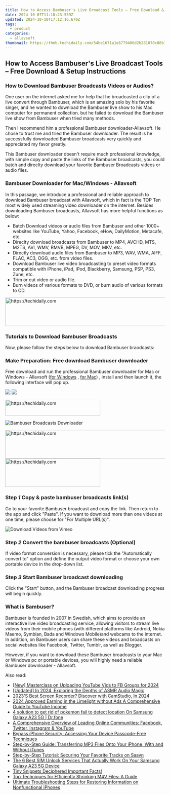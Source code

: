 ```yaml
---
title: How to Access Bambuser's Live Broadcast Tools – Free Download & Setup Instructions
date: 2024-10-07T11:18:23.559Z
updated: 2024-10-10T17:12:16.670Z
tags:
  - product
categories:
  - allavsoft
thumbnail: https://thmb.techidaily.com/54be1671a1e6779406d2b281070c88b1f34d651b0d4d3a83638bfcc50c7ba407.jpg
---
```


## How to Access Bambuser's Live Broadcast Tools – Free Download & Setup Instructions

### How to Download Bambuser Broadcasts Videos or Audios?

One user on the internet asked me for help that he broadcasted a clip of a live convert through Bambuser, which is an amazing solo by his favorite singer, and he wanted to download the Bambuser live show to his Mac computer for permanent collection. but he failed to download the Bambuser live show from Bambuser when tried many methods.

Then I recommend him a professional Bambuser downloader-Allavsoft. He chose to trust me and tried the Bambuser downloader. The result is he successfully downloaded Bambuser broadcasts very quickly and appreciated my favor greatly.

This Bambuser downloader doesn't require much professional knowledge, with simple copy and paste the links of the Bambuser broadcasts, you could batch and direclty download your favorite Bambuser Broadcasts videos or audio files.

### Bambuser Downloader for Mac/Windows - Allavsoft

In this passage, we introduce a professional and reliable approach to download Bambuser broadcast with Allavsoft, which in fact is the TOP Ten most widely used streaming video downloader on the internet. Besides downloading Bambuser broadcasts, Allavsoft has more helpful functions as below:

* Batch Download videos or audio files from Bambuser and other 1000+ websites like YouTube, Yahoo, Facebook, eHow, DailyMotion, Metacafe, etc.
* Direclty download broadcasts from Bambuser to MP4, AVCHD, MTS, M2TS, AVI, WMV, RMVB, MPEG, DV, MOV, MKV, etc.
* Directly download audio files from Bambuser to MP3, WAV, WMA, AIFF, FLAC, AC3, OGG, etc. from video files.
* Download Bambuser live video broadcasting to preset video formats compatible with iPhone, iPad, iPod, Blackberry, Samsung, PSP, PS3, Zune, etc.
* Trim or cut video or audio file.
* Burn videos of various formats to DVD, or burn audio of various formats to CD.

<!-- affiliate ads begin -->
<a href="https://appsumo.8odi.net/c/5597632/2105866/7443" target="_top" id="2105866">
  <img src="//a.impactradius-go.com/display-ad/7443-2105866" border="0" alt="https://techidaily.com" width="728" height="90"/>
</a>
<img height="0" width="0" src="https://appsumo.8odi.net/i/5597632/2105866/7443" style="position:absolute;visibility:hidden;" border="0" />
<!-- affiliate ads end -->

### Tutorials to Download Bambuser Broadcasts

Now, please follow the steps below to download Bambuser braodcasts:

### Make Preparation: Free download Bambuser downloader

Free download and run the professional Bambuser downloader for Mac or Windows - Allavsoft ([for Windows](https://tools.techidaily.com/allavsoft/products/) , [for Mac](https://tools.techidaily.com/allavsoft/products/)) , install and then launch it, the following interface will pop up.

[![](https://www.allavsoft.com/how-to/../images/how-to/free-download-win.jpg)](https://tools.techidaily.com/allavsoft/products/) [![](https://www.allavsoft.com/how-to/../images/how-to/free-download-mac.jpg)](https://tools.techidaily.com/allavsoft/products/)

<!-- affiliate ads begin -->
<a href="https://25home.pxf.io/c/5597632/2148642/16836" target="_top" id="2148642">
  <img src="//a.impactradius-go.com/display-ad/16836-2148642" border="0" alt="https://techidaily.com" width="300" height="50"/>
</a>
<img height="0" width="0" src="https://25home.pxf.io/i/5597632/2148642/16836" style="position:absolute;visibility:hidden;" border="0" />
<!-- affiliate ads end -->

![Bambuser Broadcasts Downloader](https://www.allavsoft.com/how-to/../images/allavsoft/screen-shot-600.jpg)

<!-- affiliate ads begin -->
<a href="https://aligracehair.sjv.io/c/5597632/1885932/19272" target="_top" id="1885932">
  <img src="//a.impactradius-go.com/display-ad/19272-1885932" border="0" alt="https://techidaily.com" width="728" height="90"/>
</a>
<img height="0" width="0" src="https://aligracehair.sjv.io/i/5597632/1885932/19272" style="position:absolute;visibility:hidden;" border="0" />
<!-- affiliate ads end -->

<!-- affiliate ads begin -->
<a href="https://laganoo.pxf.io/c/5597632/1528681/16446" target="_top" id="1528681">
  <img src="//a.impactradius-go.com/display-ad/16446-1528681" border="0" alt="https://techidaily.com" width="300" height="90"/>
</a>
<img height="0" width="0" src="https://laganoo.pxf.io/i/5597632/1528681/16446" style="position:absolute;visibility:hidden;" border="0" />
<!-- affiliate ads end -->

### Step _1_ Copy & paste bambuser broadcasts link(s)

Go to your favorite Bambuser broadcast and copy the link. Then return to the app and click "Paste". If you want to download more than one videos at one time, please choose for "For Multiple URL(s)".

![Download Videos from Vimeo](https://www.allavsoft.com/how-to/../images/how-to/bambuser-downloader/download-bambuser-broadcasts.jpg)

### Step _2_ Convert the bambuser broadcasts (Optional)

If video format conversion is necessary, please tick the "Automatically convert to" option and define the output video format or choose your own portable device in the drop-down list.

### Step _3_ Start Bambuser broadcast downloading

Click the "Start" button, and the Bambuser broadcast downloading progress will begin quickly.

### What is Bambuser?

Bambuser is founded in 2007 in Swedish, which aims to provide an interactive live video broadcasting service, allowing visitors to stream live videos from their mobile phones (with different platforms like Android, Nokia Maemo, Symbian, Bada and Windows Mobile)and webcams to the internet. In addition, on Bambuser users can share these videos and broadcasts on social websites like Facebook, Twitter, Tumblr, as well as Blogger.

However, if you want to download these Bambuser broadcasts to your Mac or Windows pc or portable devices, you will highly need a reliable Bambuser downloader - Allavsoft.

<ins class="adsbygoogle"
     style="display:block"
     data-ad-format="autorelaxed"
     data-ad-client="ca-pub-7571918770474297"
     data-ad-slot="1223367746"></ins>

<ins class="adsbygoogle"
     style="display:block"
     data-ad-client="ca-pub-7571918770474297"
     data-ad-slot="8358498916"
     data-ad-format="auto"
     data-full-width-responsive="true"></ins>

<span class="atpl-alsoreadstyle">Also read:</span>
<div><ul>
<li><a href="https://youtube-web.techidaily.com/asterclass-on-uploading-youtube-vids-to-fb-groups-for-2024/"><u>[New] Masterclass on Uploading YouTube Vids to FB Groups for 2024</u></a></li>
<li><a href="https://facebook-video-share.techidaily.com/updated-in-2024-exploring-the-depths-of-asmr-audio-magic/"><u>[Updated] In 2024, Exploring the Depths of ASMR Audio Magic</u></a></li>
<li><a href="https://video-capture.techidaily.com/2023s-best-screen-recorder-discover-with-camstudio-in-2024/"><u>2023'S Best Screen Recorder? Discover with CamStudio, In 2024</u></a></li>
<li><a href="https://youtube-tips.techidaily.com/approved-earning-in-the-limelight-without-ads-a-comprehensive-guide-to-youtube-income/"><u>2024 Approved Earning in the Limelight without Ads A Comprehensive Guide to YouTube Income</u></a></li>
<li><a href="https://android-pokemon-go.techidaily.com/4-solution-to-get-rid-of-pokemon-fail-to-detect-location-on-samsung-galaxy-a23-5g-drfone-by-drfone-virtual-android/"><u>4 solution to get rid of pokemon fail to detect location On Samsung Galaxy A23 5G | Dr.fone</u></a></li>
<li><a href="https://win-forum.techidaily.com/a-comprehensive-overview-of-leading-online-communities-facebook-twitter-instagram-and-youtube/"><u>A Comprehensive Overview of Leading Online Communities: Facebook, Twitter, Instagram & YouTube</u></a></li>
<li><a href="https://win-great.techidaily.com/bypass-iphone-security-accessing-your-device-passcode-free-techniques/"><u>Bypass iPhone Security: Accessing Your Device Passcode-Free Techniques</u></a></li>
<li><a href="https://win-great.techidaily.com/step-by-step-guide-transferring-mp3-files-onto-your-iphone-with-and-without-itunes/"><u>Step-by-Step Guide: Transferring MP3 Files Onto Your iPhone, With and Without iTunes</u></a></li>
<li><a href="https://win-great.techidaily.com/step-by-step-tutorial-securing-your-favorite-tracks-on-saavn/"><u>Step-by-Step Tutorial: Securing Your Favorite Tracks on Saavn</u></a></li>
<li><a href="https://sim-unlock.techidaily.com/the-6-best-sim-unlock-services-that-actually-work-on-your-samsung-galaxy-a23-5g-device-by-drfone-android/"><u>The 6 Best SIM Unlock Services That Actually Work On Your Samsung Galaxy A23 5G Device</u></a></li>
<li><a href="https://youtube-videos.techidaily.com/1716464548345-tiny-snippets-deciphered-important-facts/"><u>Tiny Snippets Deciphered Important Facts!</u></a></li>
<li><a href="https://win-great.techidaily.com/top-techniques-for-efficiently-shrinking-m4v-files-a-guide/"><u>Top Techniques for Efficiently Shrinking M4V Files: A Guide</u></a></li>
<li><a href="https://win-great.techidaily.com/ultimate-troubleshooting-steps-for-restoring-information-on-nonfunctional-iphones/"><u>Ultimate Troubleshooting Steps for Restoring Information on Nonfunctional iPhones</u></a></li>
</ul></div>

